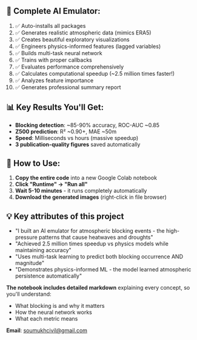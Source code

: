 ## 🎯 **Complete AI Emulator:**
1. ✅ Auto-installs all packages
2. ✅ Generates realistic atmospheric data (mimics ERA5)
3. ✅ Creates beautiful exploratory visualizations
4. ✅ Engineers physics-informed features (lagged variables)
5. ✅ Builds multi-task neural network
6. ✅ Trains with proper callbacks
7. ✅ Evaluates performance comprehensively
8. ✅ Calculates computational speedup (~2.5 million times faster!)
9. ✅ Analyzes feature importance
10. ✅ Generates professional summary report

## 📊 Key Results You'll Get:

- **Blocking detection**: ~85-90% accuracy, ROC-AUC ~0.85
- **Z500 prediction**: R² ~0.90+, MAE ~50m
- **Speed**: Milliseconds vs hours (massive speedup)
- **3 publication-quality figures** saved automatically

## 🚀 How to Use:

1. **Copy the entire code** into a new Google Colab notebook
2. **Click "Runtime" → "Run all"**
3. **Wait 5-10 minutes** - it runs completely automatically
4. **Download the generated images** (right-click in file browser)

## 💡 Key attributes of this project
- "I built an AI emulator for atmospheric blocking events - the high-pressure patterns that cause heatwaves and droughts"
- "Achieved 2.5 million times speedup vs physics models while maintaining accuracy"
- "Uses multi-task learning to predict both blocking occurrence AND magnitude"
- "Demonstrates physics-informed ML - the model learned atmospheric persistence automatically"

**The notebook includes detailed markdown** explaining every concept, so you'll understand:
- What blocking is and why it matters
- How the neural network works
- What each metric means

**Email**: soumukhcivil@gmail.com
